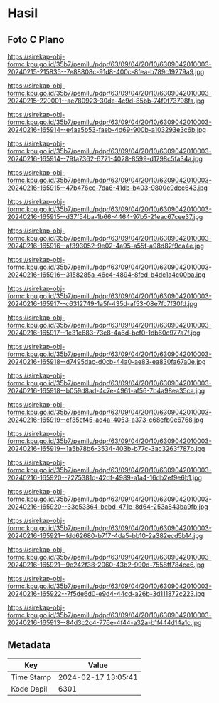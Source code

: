 # Hasil

## Foto C Plano

https://sirekap-obj-formc.kpu.go.id/35b7/pemilu/pdpr/63/09/04/20/10/6309042010003-20240215-215835--7e88808c-91d8-400c-8fea-b789c19279a9.jpg

https://sirekap-obj-formc.kpu.go.id/35b7/pemilu/pdpr/63/09/04/20/10/6309042010003-20240215-220001--ae780923-30de-4c9d-85bb-74f0f73798fa.jpg

https://sirekap-obj-formc.kpu.go.id/35b7/pemilu/pdpr/63/09/04/20/10/6309042010003-20240216-165914--e4aa5b53-faeb-4d69-900b-a103293e3c6b.jpg

https://sirekap-obj-formc.kpu.go.id/35b7/pemilu/pdpr/63/09/04/20/10/6309042010003-20240216-165914--79fa7362-6771-4028-8599-d1798c5fa34a.jpg

https://sirekap-obj-formc.kpu.go.id/35b7/pemilu/pdpr/63/09/04/20/10/6309042010003-20240216-165915--47b476ee-7da6-41db-b403-9800e9dcc643.jpg

https://sirekap-obj-formc.kpu.go.id/35b7/pemilu/pdpr/63/09/04/20/10/6309042010003-20240216-165915--d37f54ba-1b66-4464-97b5-21eac67cee37.jpg

https://sirekap-obj-formc.kpu.go.id/35b7/pemilu/pdpr/63/09/04/20/10/6309042010003-20240216-165916--af393052-9e02-4a95-a55f-a98d82f9ca4e.jpg

https://sirekap-obj-formc.kpu.go.id/35b7/pemilu/pdpr/63/09/04/20/10/6309042010003-20240216-165916--3158285a-46c4-4894-8fed-b4dc1a4c00ba.jpg

https://sirekap-obj-formc.kpu.go.id/35b7/pemilu/pdpr/63/09/04/20/10/6309042010003-20240216-165917--c6312749-1a5f-435d-af53-08e7fc7f30fd.jpg

https://sirekap-obj-formc.kpu.go.id/35b7/pemilu/pdpr/63/09/04/20/10/6309042010003-20240216-165917--1e31e683-73e8-4a6d-bcf0-1db60c977a7f.jpg

https://sirekap-obj-formc.kpu.go.id/35b7/pemilu/pdpr/63/09/04/20/10/6309042010003-20240216-165918--d7495dac-d0cb-44a0-ae83-ea830fa67a0e.jpg

https://sirekap-obj-formc.kpu.go.id/35b7/pemilu/pdpr/63/09/04/20/10/6309042010003-20240216-165918--b059d8ad-4c7e-4961-af56-7b4a98ea35ca.jpg

https://sirekap-obj-formc.kpu.go.id/35b7/pemilu/pdpr/63/09/04/20/10/6309042010003-20240216-165919--cf35ef45-ad4a-4053-a373-c68efb0e6768.jpg

https://sirekap-obj-formc.kpu.go.id/35b7/pemilu/pdpr/63/09/04/20/10/6309042010003-20240216-165919--1a5b78b6-3534-403b-b77c-3ac3263f787b.jpg

https://sirekap-obj-formc.kpu.go.id/35b7/pemilu/pdpr/63/09/04/20/10/6309042010003-20240216-165920--7275381d-42df-4989-a1a4-16db2ef9e6b1.jpg

https://sirekap-obj-formc.kpu.go.id/35b7/pemilu/pdpr/63/09/04/20/10/6309042010003-20240216-165920--33e53364-bebd-471e-8d64-253a843ba9fb.jpg

https://sirekap-obj-formc.kpu.go.id/35b7/pemilu/pdpr/63/09/04/20/10/6309042010003-20240216-165921--fdd62680-b717-4da5-bb10-2a382ecd5b14.jpg

https://sirekap-obj-formc.kpu.go.id/35b7/pemilu/pdpr/63/09/04/20/10/6309042010003-20240216-165921--9e242f38-2060-43b2-990d-7558ff784ce6.jpg

https://sirekap-obj-formc.kpu.go.id/35b7/pemilu/pdpr/63/09/04/20/10/6309042010003-20240216-165922--7f5de6d0-e9d4-44cd-a26b-3d111872c223.jpg

https://sirekap-obj-formc.kpu.go.id/35b7/pemilu/pdpr/63/09/04/20/10/6309042010003-20240216-165913--84d3c2c4-776e-4f44-a32a-b1f444d14a1c.jpg


## Metadata

| Key        | Value               |
| ---------- | ------------------- |
| Time Stamp | 2024-02-17 13:05:41 |
| Kode Dapil | 6301                |



